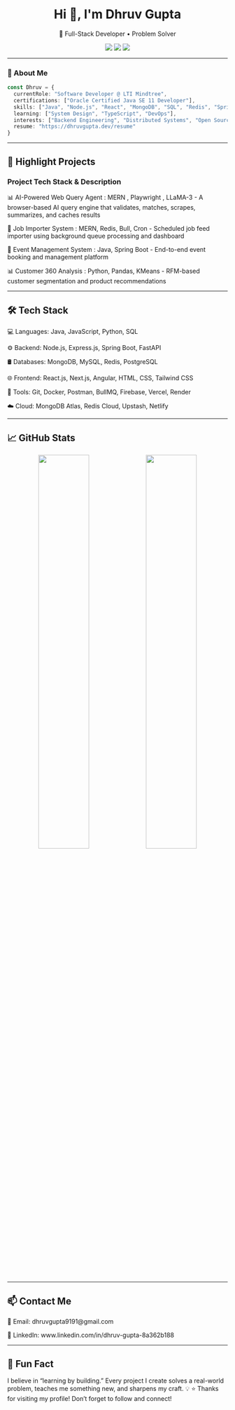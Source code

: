 <h1 align="center">Hi 👋, I'm Dhruv Gupta</h1>
<p align="center">
  🚀 Full-Stack Developer • Problem Solver
</p>



<p align="center">
  <a href="www.linkedin.com/in/dhruv-gupta-8a362b188" target="_blank"><img src="https://img.shields.io/badge/LinkedIn-blue?style=flat&logo=linkedin" /></a>
    <a href="mailto:dhruvgupta9191@gmail.com"><img src="https://img.shields.io/badge/Email-grey?style=flat&logo=gmail" /></a>
    <a href="https://github.com/Dhruv-Gupta01"><img src="https://img.shields.io/github/followers/Dhruv-Gupta01?label=Follow&style=social" />  </a> 
</p>


---


### 🧠 About Me

```ts
const Dhruv = {
  currentRole: "Software Developer @ LTI Mindtree",
  certifications: ["Oracle Certified Java SE 11 Developer"],
  skills: ["Java", "Node.js", "React", "MongoDB", "SQL", "Redis", "Spring Boot" , "Angular" , "Express.js"],
  learning: ["System Design", "TypeScript", "DevOps"],
  interests: ["Backend Engineering", "Distributed Systems", "Open Source" , "Cloud"],
  resume: "https://dhruvgupta.dev/resume"
}
```

---


<h2>🚀 Highlight Projects</h2>

<h3>Project	Tech Stack & Description</h3>

<p>
  📊 AI-Powered Web Query Agent :	MERN , Playwright , LLaMA-3 - A browser-based AI query engine that validates, matches, scrapes, summarizes, and caches results
</p>

<p>
  🔁 Job Importer System	: MERN, Redis, Bull, Cron	 - Scheduled job feed importer using background queue processing and dashboard
</p>

<p>
  📅 Event Management System : Java, Spring Boot - End-to-end event booking and management platform
</p>


<p>
  📊 Customer 360 Analysis : 	Python, Pandas, KMeans - RFM-based customer segmentation and product recommendations
</p>


---

<h2>
  🛠️ Tech Stack
</h2>


<p>💻 Languages: Java, JavaScript, Python, SQL</p>

<p>⚙️ Backend: Node.js, Express.js, Spring Boot, FastAPI</p>

<p>🛢️ Databases: MongoDB, MySQL, Redis, PostgreSQL</p>

<p>🌐 Frontend: React.js, Next.js, Angular, HTML, CSS, Tailwind CSS</p>

<p>🔧 Tools: Git, Docker, Postman, BullMQ, Firebase, Vercel, Render</p>

<p>☁️ Cloud: MongoDB Atlas, Redis Cloud, Upstash, Netlify</p>


---


<h2>📈 GitHub Stats</h2>
<p align="center"> <img src="https://github-readme-stats.vercel.app/api?username=Dhruv-Gupta01&show_icons=true&theme=tokyonight" width="48%" /> <img src="https://github-readme-stats.vercel.app/api/top-langs/?username=Dhruv-Gupta01&layout=compact&theme=tokyonight" width="48%" /> </p>



---



<h2>📫 Contact Me</h2>

<p>📩 Email: dhruvgupta9191@gmail.com</p>

<p>💼 LinkedIn: www.linkedin.com/in/dhruv-gupta-8a362b188</p>


---


<h2>🧪 Fun Fact</h2>

I believe in “learning by building.” Every project I create solves a real-world problem, teaches me something new, and sharpens my craft. 💡
⭐️ Thanks for visiting my profile! Don’t forget to follow and connect!
